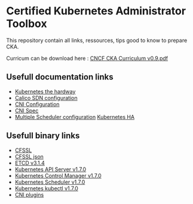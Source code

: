 Certified Kubernetes Administrator Toolbox
==============================================

This repository contain all links, ressources, tips good to know to prepare CKA.

Curricum can be download here :
[CNCF CKA Curriculum v0.9.pdf](https://github.com/cncf/curriculum/blob/master/certified_kubernetes_administrator_exam_V0.9.pdf)

## Usefull documentation links
- [Kubernetes the hardway](https://github.com/kelseyhightower/kubernetes-the-hard-way)
- [Calico SDN configuration](https://docs.projectcalico.org/v1.5/getting-started/kubernetes/installation/)
- [CNI Configuration](https://github.com/containernetworking/cni/blob/master/SPEC.md#network-configuration)
- [CNI Spec](https://github.com/containernetworking/cni/blob/master/SPEC.md#network-configuration)
- [Multiple Scheduler configuration](https://kubernetes.io/docs/tasks/administer-cluster/configure-multiple-schedulers/)
[Kubernetes HA](https://kubernetes.io/docs/admin/high-availability/)

## Usefull binary links
- [CFSSL](https://pkg.cfssl.org/R1.2/cfssl_darwin-amd64)
- [CFSSL json](https://pkg.cfssl.org/R1.2/cfssljson_linux-amd64)
- [ETCD v3.1.4](https://github.com/coreos/etcd/releases/download/v3.1.4/etcd-v3.1.4-linux-amd64.tar.gz)
- [Kubernetes API Server v1.7.0](https://storage.googleapis.com/kubernetes-release/release/v1.7.0/bin/linux/amd64/kube-apiserver)
- [Kubernetes Control Manager v1.7.0]( https://storage.googleapis.com/kubernetes-release/release/v1.7.0/bin/linux/amd64/kube-controller-manager)
- [Kubernetes Scheduler v1.7.0](https://storage.googleapis.com/kubernetes-release/release/v1.7.0/bin/linux/amd64/kube-scheduler)
- [Kubernetes kubectl v1.7.0](https://storage.googleapis.com/kubernetes-release/release/v1.7.0/bin/linux/amd64/kubectl)
- [CNI plugins](https://storage.googleapis.com/kubernetes-release/network-plugins/cni-amd64-0799f5732f2a11b329d9e3d51b9c8f2e3759f2ff.tar.gz
)
